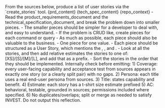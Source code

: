 <task>
From the sources below, produce a list of user stories via the `create_stories` tool.
</task>

<sources>
<project_requirements_document>
{prd_content}
</project_requirements_document>
<technical_specification_document>
{tech_spec_content}
</technical_specification_document>
<repository_context>
{repo_context}
</repository_context>
</sources>

<breakdown>
- Read the product_requirements_document and the technical_specification_document, and break the problem down into smaller pieces.
- The smaller pieces should be simpler for a developer to deal with, and easy to understand.
- If the problem is CRUD like, create pieces for each command or query
- As much as possible, each piece should also be valuable to the business.
- One piece for one value.
- Each piece should be structured as a User Story, which mentions the <persona>, <capability>, and <benefit>.
- Look at all the stories, and then add relative estimates the stories to one of: [XS]/[S]/[M]/[L], and add that as a prefix.
- Sort the stories in the order that they should be implemented.
</breakdown>

<reflection>
Internally check before emitting:
1) Coverage: every user-facing capability and acceptance test from sources appears in exactly one story (or a clearly split pair) with no gaps.
2) Persona: each title uses a real end-user persona from sources.
3) Title: states capability and benefit.
4) Estimate: each story has a t-shirt size estimate prefixed
5) AC: behavioral, testable, grounded in sources; permissions included where specified.
6) No duplicates/overlaps; split or merge as needed to satisfy INVEST.
Do not output this reflection.
</reflection>
